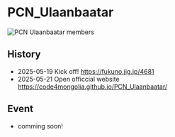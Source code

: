 # PCN_Ulaanbaatar

![PCN Ulaanbaatar members](https://img.sabae.cc/data/20250520/5317a311-3cac-431b-9204-14219bb27692.jpg)

## History

- 2025-05-19 Kick off! https://fukuno.jig.jp/4681
- 2025-05-21 Open officcial website https://code4mongolia.github.io/PCN_Ulaanbaatar/

## Event

- comming soon!
